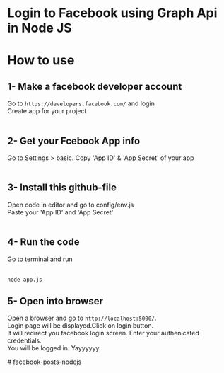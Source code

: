 # Login to Facebook using Graph Api in Node JS

# How to use

## 1- Make a facebook developer account
Go to `https://developers.facebook.com/` and login<br />
Create app for your project<br /><br />

## 2- Get your Fcebook App info 
Go to Settings > basic. Copy 'App ID' & 'App Secret' of your app<br /><br />


## 3- Install this github-file 
Open code in editor and go to config/env.js<br />
Paste your 'App ID' and 'App Secret'<br /><br />


## 4- Run the code
Go to terminal and run <br /><br />

```
node app.js
```

## 5- Open into browser
Open a browser and go to `http://localhost:5000/`.<br />
Login page will be displayed.Click on login button.<br />
It will redirect you facebook login screen. Enter your authenicated credentials.<br />
You will be logged in. Yayyyyyy<br />


#   f a c e b o o k - p o s t s - n o d e j s  
 